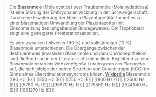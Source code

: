 > Die **Blasenmole** (Mola cystica) oder Traubenmole (Mola hydatidosa) ist eine Störung der Embryonalentwicklung in der Schwangerschaft. Durch eine Erweiterung der kleinen Plazentagefäße kommt es zu einer blasenartigen Umwandlung der Plazentazotten mit Einschmelzung des umgebenden Bindegewebes. Der Trophoblast zeigt eine gesteigerte Proliferationsaktivität.
>
> Es wird zwischen teilweiser (90 %) und vollständiger (10 %) Blasenmole unterschieden. Die Übergänge zwischen der destruierenden (invasiven) Blasenmole und dem Chorionepitheliom sind fließend und in der Literatur nicht einheitlich. Begleitend zu einer Blasenmole treten bis kindskopfgroße Luteinzysten des Eierstocks auf, die sich infolge der hohen Sekretion von Gonadotropin (hCG) im Sinne eines Überstimulationssyndroms bilden.
> [Wikipedia](https://de.wikipedia.org/wiki/Blasenmole)
Blasenmole
[[80 Hz (E)]]
[[250 Hz (E)]]
[[750 Hz (E)]]
[[800 Hz (E)]]
[[2500 Hz (E)]]
[[5780 Hz (E)]]
[[95870 Hz (E)]]
[[175560 Hz (E)]]
[[524940 Hz (E)]]
[[691270 Hz (E)]]